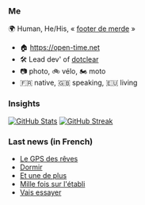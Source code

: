 ### Me

🌍 Human, He/His, « [footer de merde](https://open-time.net/post/2013/07/17/La-veritable-histoire-du-Footer-de-merde-) » 
* 🏠 https://open-time.net 
* 🛠️ Lead dev' of [dotclear](https://git.dotclear.org/dev/dotclear)
* 📷 photo, 🚲 vélo, 🏍️ moto 
* 🇫🇷 native, 🇬🇧 speaking, 🇪🇺 living

### Insights

[![GitHub Stats](https://github-readme-stats.vercel.app/api?username=franck-paul)](https://github.com/franck-paul)
[![GitHub Streak](https://github-readme-streak-stats.herokuapp.com?user=franck-paul)](https://git.io/streak-stats)

### Last news (in French)

<!-- BLOG-POST-LIST:START -->
- [Le GPS des rêves](https://open-time.net/post/2023/02/22/Le-GPS-des-reves)
- [Dormir](https://open-time.net/post/2023/02/21/Dormir)
- [Et une de plus](https://open-time.net/post/2023/02/20/Et-une-de-plus)
- [Mille fois sur l&#39;établi](https://open-time.net/post/2023/02/19/Mille-fois-sur-l-etabli)
- [Vais essayer](https://open-time.net/post/2023/02/18/Vais-essayer)
<!-- BLOG-POST-LIST:END -->
